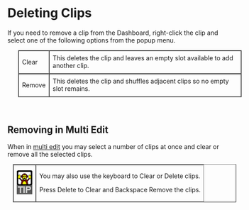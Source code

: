 <h1 class="rvps3">Deleting Clips</h1>
<p>If you need to remove a clip from the Dashboard, right-click the clip 
 and select one of the following options from the popup menu.</p>
<table style="margin-left: 24px; border-collapse: separate;" cellspacing="0" 
		 border="1">
	<col>
	<col>
	<tr>
		<td><p class="hcp2"><span class="hcp3">Clear</span></p></td>
		<td>This deletes the clip and leaves an empty slot available to 
		 add another clip.</td>
	</tr>
	<tr>
		<td><p class="hcp2"><span class="hcp3">Remove</span></p></td>
		<td>This deletes the clip and shuffles adjacent clips so no empty 
		 slot remains.</td>
	</tr>
</table>
<p>&#160;</p>
<h2>Removing in Multi Edit</h2>
<p>When in <a href="SelectingMultipleClips.md">multi edit</a> you may 
 select a number of clips at once and clear or remove all the selected 
 clips. </p>
<table style="margin-left: 12px; border-collapse: separate;" cellspacing="0" 
		 border="1">
	<col>
	<col>
	<tr>
		<td><img src="../../images/Tipimage.png" alt="" style="border: none;" border="0"></td>
		<td><p>You may also use the keyboard to Clear or Delete clips.</p>
		<p>Press Delete to Clear and Backspace Remove the clips.</p></td>
	</tr>
</table>
